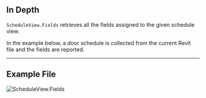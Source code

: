 ## In Depth
`ScheduleView.Fields` retrieves all the fields assigned to the given schedule view.

In the example below, a door schedule is collected from the current Revit file and the fields are reported.
___
## Example File

![ScheduleView.Fields](./Revit.Elements.Views.ScheduleView.Fields_img.jpg)
